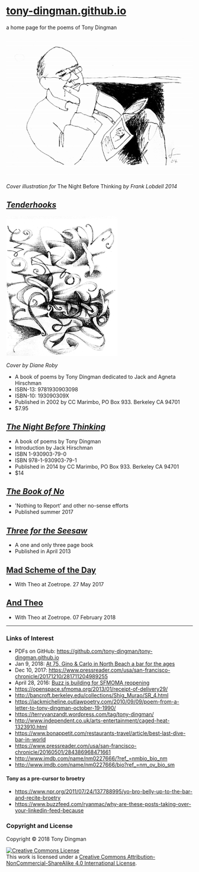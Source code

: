 # [tony-dingman.github.io]( https://tony-dingman.github.io/ )


a home page for the poems of Tony Dingman

![2004-tony-dingman-by-frank-lobdell ]( 2004-tony-dingman-by-frank-lobdell.png )

_Cover illustration for_ The Night Before Thinking _by Frank Lobdell 2014_

## _[Tenderhooks]( tony-dingman-2002-tenderhooks.pdf )_

![]( tony-dingman-2002-tenderhooks-cover-small.png )

_Cover by Diane Roby_

* A book of poems by Tony Dingman dedicated to Jack and Agneta Hirschman
* ISBN-13: 9781930903098
* ISBN-10: 193090309X
* Published in 2002 by CC Marimbo, PO Box 933. Berkeley CA 94701
* $7.95

## _[The Night Before Thinking]( tony-dingman-2014-the-night-before-thinking.pdf )_

* A book of poems by Tony Dingman
* Introduction by Jack Hirschman
* ISBN 1-930903-79-0
* ISBN 978-1-930903-79-1
* Published in 2014 by CC Marimbo, PO Box 933. Berkeley CA 94701
* $14


## _[The Book of No]( tony-dingman-2017-the-book-of-no.pdf )_

* 'Nothing to Report' and other no-sense efforts
* Published summer 2017


## _[Three for the Seesaw]( tony-dingman-2013-three-for-the-seesaw.pdf )_

* A one and only three page book
* Published in April 2013


## [Mad Scheme of the Day]( tony-ding-mad-scheme-of-the-day.pdf )

* With Theo at Zoetrope. 27 May 2017

## [And Theo]( tony-dingman-2018-02-07-and-theo.pdf )

* With Theo at Zoetrope. 07 February 2018


***

### Links of Interest

* PDFs on GitHub: <https://github.com/tony-dingman/tony-dingman.github.io>
* Jan 9, 2018: [At 75, Gino & Carlo in North Beach a bar for the ages]( https://www.sfchronicle.com/style/article/At-75-Gino-Carlo-in-North-Beach-a-bar-for-the-12485088.php )
* Dec 10, 2017: <https://www.pressreader.com/usa/san-francisco-chronicle/20171210/281711204989255>
* April 28, 2016: [Buzz is building for SFMOMA reopening]( http://www.sfchronicle.com/style/article/Buzz-is-building-for-SFMOMA-reopening-7382459.php )
* <https://openspace.sfmoma.org/2013/01/receipt-of-delivery29/>
* <http://bancroft.berkeley.edu/collections/Shig_Murao/SR_4.html>
* <https://jackmicheline.outlawpoetry.com/2010/09/09/poem-from-a-letter-to-tony-dingman-october-19-1990/>
* <https://terryvanzandt.wordpress.com/tag/tony-dingman/>
* <http://www.independent.co.uk/arts-entertainment/caged-heat-1323910.html>
* <https://www.bonappetit.com/restaurants-travel/article/best-last-dive-bar-in-world>
* <https://www.pressreader.com/usa/san-francisco-chronicle/20160501/284386968471661>
* <http://www.imdb.com/name/nm0227666/?ref_=nmbio_bio_nm>
* <http://www.imdb.com/name/nm0227666/bio?ref_=nm_ov_bio_sm>

#### Tony as a pre-cursor to broetry

* <https://www.npr.org/2011/07/24/137788995/yo-bro-belly-up-to-the-bar-and-recite-broetry>
* <https://www.buzzfeed.com/ryanmac/why-are-these-posts-taking-over-your-linkedin-feed-because>



### Copyright and License

Copyright &copy; 2018 Tony Dingman

<a rel="license" href="http://creativecommons.org/licenses/by-nc-sa/4.0/"><img alt="Creative Commons License" style="border-width:0" src="https://i.creativecommons.org/l/by-nc-sa/4.0/88x31.png" /></a><br />This work is licensed under a <a rel="license" href="http://creativecommons.org/licenses/by-nc-sa/4.0/">Creative Commons Attribution-NonCommercial-ShareAlike 4.0 International License</a>.
